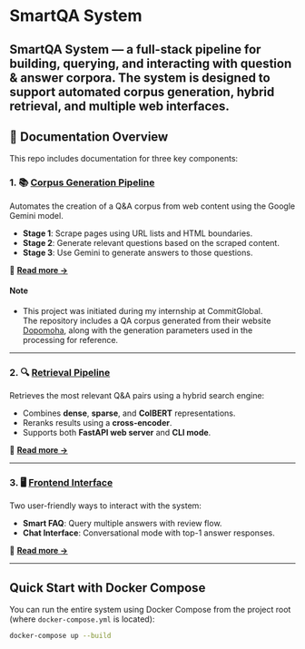 # SmartQA System

SmartQA System — a full-stack pipeline for building, querying, and interacting with question & answer corpora. The system is designed to support automated corpus generation, hybrid retrieval, and multiple web interfaces. 
---

## 📁 Documentation Overview

This repo includes documentation for three key components:

### 1. 📚 [Corpus Generation Pipeline](docs/CorpusGenerationDocs.md)

Automates the creation of a Q&A corpus from web content using the Google Gemini model.

- **Stage 1**: Scrape pages using URL lists and HTML boundaries.
- **Stage 2**: Generate relevant questions based on the scraped content.
- **Stage 3**: Use Gemini to generate answers to those questions.

📖 **[Read more →](docs/CorpusGenerationDocs.md)**
#### Note

- This project was initiated during my internship at CommitGlobal.  
The repository includes a QA corpus generated from their website [Dopomoha](https://dopomoha.ro/en), along with the generation parameters used in the processing for reference.

---

### 2. 🔍 [Retrieval Pipeline](docs/RetrievalDocs.md)

Retrieves the most relevant Q&A pairs using a hybrid search engine:

- Combines **dense**, **sparse**, and **ColBERT** representations.
- Reranks results using a **cross-encoder**.
- Supports both **FastAPI web server** and **CLI mode**.

📖 **[Read more →](docs/RetrievalDocs.md)**

---

### 3. 🖥️ [Frontend Interface](docs/FrontendDocs.md)

Two user-friendly ways to interact with the system:

- **Smart FAQ**: Query multiple answers with review flow.
- **Chat Interface**: Conversational mode with top-1 answer responses.

📖 **[Read more →](docs/FrontendDocs.md)**

---

## Quick Start with Docker Compose

You can run the entire system using Docker Compose from the project root (where `docker-compose.yml` is located):

```bash
docker-compose up --build